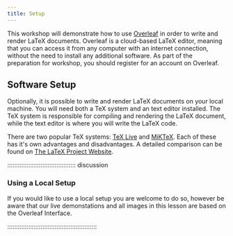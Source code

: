 ```yaml
---
title: Setup
---
```


This workshop will demonstrate how to use [Overleaf](https://www.overleaf.com/) in order to write
and render LaTeX documents. Overleaf is a cloud-based LaTeX editor, meaning that you can access it
from any computer with an internet connection, without the need to install any additional software.
As part of the preparation for workshop, you should register for an account on Overleaf.

## Software Setup

Optionally, it is possible to write and render LaTeX documents on your local machine. You will
need both a TeX system and an text editor installed. The TeX system is responsible for compiling
and rendering the LaTeX document, while the text editor is where you will write the LaTeX code.

There are two popular TeX systems: [TeX Live](https://tug.org/texlive/) and
[MiKTeX](https://miktex.org/). Each of these has it's own advantages and disadvantages. A detailed
comparison can be found on [The LaTeX Project Website](https://www.latex-project.org/get/).


::::::::::::::::::::::::::::::::::::::: discussion

### Using a Local Setup

If you would like to use a local setup you are welcome to do so, however be aware that our live
demonstations and all images in this lesson are based on the Overleaf Interface.

:::::::::::::::::::::::::::::::::::::::::::::::::::
